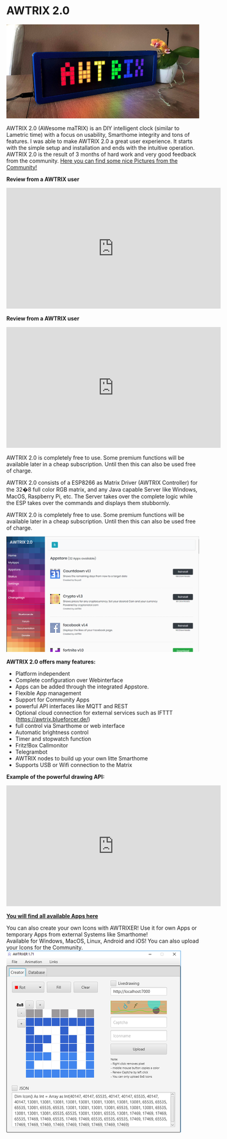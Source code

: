 # AWTRIX 2.0



![image alt text](assets/awtrix.jpeg)


AWTRIX 2.0 (AWesome maTRIX) is an DIY intelligent clock (similar to Lametric time) with a focus on usability, Smarthome integrity and tons of features. I was able to make AWTRIX 2.0 a great user experience. It starts with the simple setup and installation and ends with the intuitive operation. AWTRIX 2.0 is the result of 3 months of hard work and very good feedback from the community. [Here you can find some nice Pictures from the Community!](https://forum.blueforcer.de/d/22-show-your-awtrix)

**Review from a AWTRIX user**
<iframe width="560" height="315" src="https://youtube.com/embed/MgdMpw16RnM?rel=0" frameborder="0" allow="autoplay; encrypted-media" allowfullscreen></iframe>  


**Review from a AWTRIX user**
<iframe width="560" height="315" src="https://youtube.com/embed/MgdMpw16RnM?rel=0" frameborder="0" allow="autoplay; encrypted-media" allowfullscreen></iframe>  

AWTRIX 2.0 is completely free to use. Some premium functions will be available later in a cheap subscription. Until then this can also be used free of charge.

AWTRIX 2.0 consists of a ESP8266 as Matrix Driver (AWTRIX Controller) for the 32�8 full color RGB matrix, and any Java capable Server like Windows, MacOS, Raspberry Pi, etc. The Server takes over the complete logic while the ESP takes over the commands and displays them stubbornly.

AWTRIX 2.0 is completely free to use. Some premium functions will be available later in a cheap subscription. Until then this can also be used free of charge.


![AWTRIX 2.0 Webinterface with integrated Appstore](assets/appstore.png)


**AWTRIX 2.0 offers many features:**
- Platform independent
- Complete configuration over Webinterface
- Apps can be added through the integrated Appstore.
- Flexible App management
- Support for Community Apps
- powerful API interfaces like MQTT and REST
- Optional cloud connection for external services such as IFTTT (https://awtrix.blueforcer.de/)
- full control via Smarthome or web interface
- Automatic brightness control
- Timer and stopwatch function
- Fritz!Box Callmonitor
- Telegrambot
- AWTRIX nodes to build up your own litte Smarthome
- Supports USB or Wifi connection to the Matrix

**Example of the powerful drawing API:**

<iframe width="560" height="315" src="https://youtube.com/embed/BfqCBOx3_qQ?rel=0" frameborder="0" allow="autoplay; encrypted-media" allowfullscreen></iframe>  


[**You will find all available Apps here**](https://awtrix.blueforcer.de/apps.html)




You can also create your own Icons with AWTRIXER! Use it for own Apps or temporary Apps from external Systems like Smarthome!  
Available for Windows, MacOS, Linux, Android and iOS! You can also upload your Icons for the Community.
![AWTRIX 2.0 Webinterface with integrated Appstore](assets/awtrixer.PNG)
